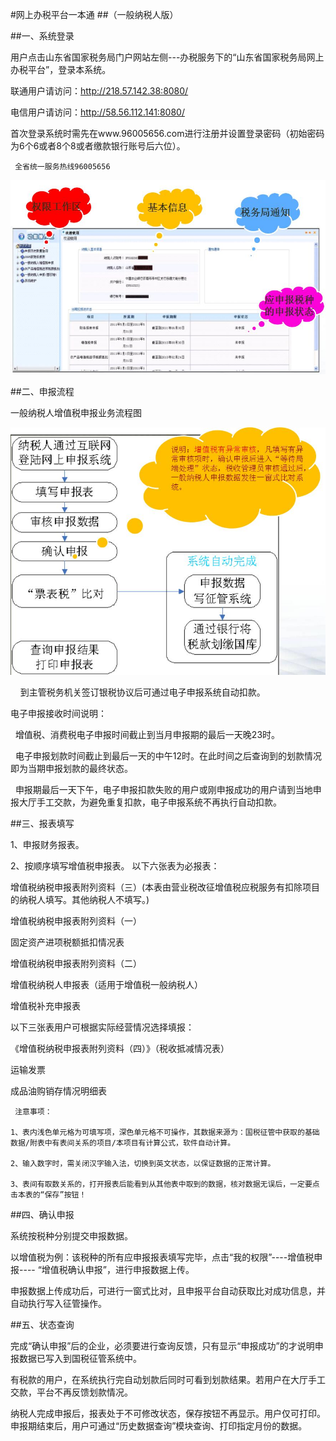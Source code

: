 #网上办税平台一本通
##（一般纳税人版）

##一、系统登录

用户点击山东省国家税务局门户网站左侧---办税服务下的“山东省国家税务局网上办税平台”，登录本系统。

联通用户请访问：http://218.57.142.38:8080/

电信用户请访问：http://58.56.112.141:8080/

首次登录系统时需先在www.96005656.com进行注册并设置登录密码（初始密码为6个6或者8个8或者缴款银行账号后六位）。

     全省统一服务热线96005656

![](1.jpg)


##二、申报流程

   一般纳税人增值税申报业务流程图

![](2.jpg)

    到主管税务机关签订银税协议后可通过电子申报系统自动扣款。

电子申报接收时间说明：

  增值税、消费税电子申报时间截止到当月申报期的最后一天晚23时。

  电子申报划款时间截止到最后一天的中午12时。在此时间之后查询到的划款情况即为当期申报划款的最终状态。

  申报期最后一天下午，电子申报扣款失败的用户或刚申报成功的用户请到当地申报大厅手工交款，为避免重复扣款，电子申报系统不再执行自动扣款。

##三、报表填写

1、申报财务报表。

2、按顺序填写增值税申报表。
以下六张表为必报表：

增值税纳税申报表附列资料（三）(本表由营业税改征增值税应税服务有扣除项目的纳税人填写。其他纳税人不填写。)

增值税纳税申报表附列资料（一）

固定资产进项税额抵扣情况表

增值税纳税申报表附列资料（二）

增值税纳税人申报表（适用于增值税一般纳税人）

增值税补充申报表

以下三张表用户可根据实际经营情况选择填报：

《增值税纳税申报表附列资料（四）》（税收抵减情况表）

运输发票

成品油购销存情况明细表

     注意事项：

    1、表内浅色单元格为可填写项，深色单元格不可操作，其数据来源为：国税征管中获取的基础数据/附表中有表间关系的项目/本项目有计算公式，软件自动计算。

    2、输入数字时，需关闭汉字输入法，切换到英文状态，以保证数据的正常计算。

    3、表间有取数关系的，打开报表后能看到从其他表中取到的数据，核对数据无误后，一定要点击本表的“保存”按钮！

##四、确认申报

系统按税种分别提交申报数据。

以增值税为例：该税种的所有应申报报表填写完毕，点击“我的权限”----增值税申报---- “增值税确认申报”，进行申报数据上传。

申报数据上传成功后，可进行一窗式比对，且申报平台自动获取比对成功信息，并自动执行写入征管操作。

##五、状态查询

完成“确认申报”后的企业，必须要进行查询反馈，只有显示“申报成功”的才说明申报数据已写入到国税征管系统中。

有税款的用户，在系统执行完自动划款后同时可看到划款结果。若用户在大厅手工交款，平台不再反馈划款情况。

纳税人完成申报后，报表处于不可修改状态，保存按钮不再显示。用户仅可打印。申报期结束后，用户可通过“历史数据查询”模块查询、打印指定月份的数据。

